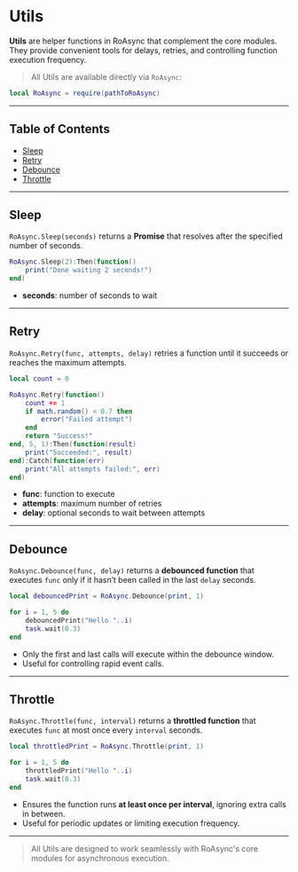 # Utils
**Utils** are helper functions in RoAsync that complement the core modules.  
They provide convenient tools for delays, retries, and controlling function execution frequency.
> All Utils are available directly via `RoAsync`:
```lua
local RoAsync = require(pathToRoAsync)
```

---

## Table of Contents
* [Sleep](#sleep)
* [Retry](#retry)
* [Debounce](#debounce)
* [Throttle](#throttle)

---

## Sleep
`RoAsync.Sleep(seconds)` returns a **Promise** that resolves after the specified number of seconds.
```lua
RoAsync.Sleep(2):Then(function()
	print("Done waiting 2 seconds!")
end)
```
* **seconds**: number of seconds to wait

---

## Retry
`RoAsync.Retry(func, attempts, delay)` retries a function until it succeeds or reaches the maximum attempts.
```lua
local count = 0

RoAsync.Retry(function()
	count += 1
	if math.random() < 0.7 then
		error("Failed attempt")
	end
	return "Success!"
end, 5, 1):Then(function(result)
	print("Succeeded:", result)
end):Catch(function(err)
	print("All attempts failed:", err)
end)
```
* **func**: function to execute
* **attempts**: maximum number of retries
* **delay**: optional seconds to wait between attempts

---

## Debounce
`RoAsync.Debounce(func, delay)` returns a **debounced function** that executes `func` only if it hasn’t been called in the last `delay` seconds.
```lua
local debouncedPrint = RoAsync.Debounce(print, 1)

for i = 1, 5 do
	debouncedPrint("Hello "..i)
	task.wait(0.3)
end
```
* Only the first and last calls will execute within the debounce window.
* Useful for controlling rapid event calls.

---

## Throttle
`RoAsync.Throttle(func, interval)` returns a **throttled function** that executes `func` at most once every `interval` seconds.
```lua
local throttledPrint = RoAsync.Throttle(print, 1)

for i = 1, 5 do
	throttledPrint("Hello "..i)
	task.wait(0.3)
end
```
* Ensures the function runs **at least once per interval**, ignoring extra calls in between.
* Useful for periodic updates or limiting execution frequency.

---

> All Utils are designed to work seamlessly with RoAsync's core modules for asynchronous execution.
